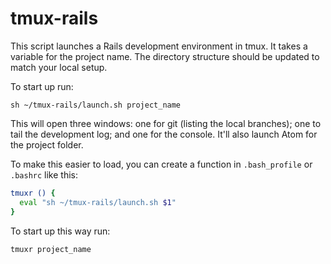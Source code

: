 # tmux-rails

This script launches a Rails development environment in tmux. It takes a variable for the project name. The directory structure should be updated to match your local setup.

To start up run:

```
sh ~/tmux-rails/launch.sh project_name
```

This will open three windows: one for git (listing the local branches); one to tail the development log; and one for the console. It'll also launch Atom for the project folder.

To make this easier to load, you can create a function in `.bash_profile` or `.bashrc` like this:

```sh
tmuxr () {
  eval "sh ~/tmux-rails/launch.sh $1"
}
```

To start up this way run:

```
tmuxr project_name
```
